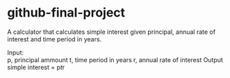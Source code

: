 # github-final-project
A calculator that calculates simple interest given principal, annual rate of interest and time period in years.

Input:                                                                                                                                                                      
  p, principal ammount
  t, time period in years
  r, annual rate of interest
Output
  simple interest = p*t*r
